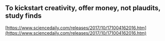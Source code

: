 ## To kickstart creativity, offer money, not plaudits, study finds
  
  [https://www.sciencedaily.com/releases/2017/10/171004162016.htm](https://www.sciencedaily.com/releases/2017/10/171004162016.htm)